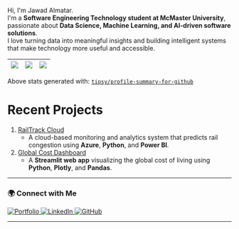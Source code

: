 Hi, I'm Jawad Almatar.  
I'm a **Software Engineering Technology student at McMaster University**, passionate about **Data Science, Machine Learning, and AI-driven software solutions**.  
I love turning data into meaningful insights and building intelligent systems that make technology more useful and accessible.


|![](https://github-profile-summary-cards.vercel.app/api/cards/stats?username=mithi&theme=dracula)|![](https://github-profile-summary-cards.vercel.app/api/cards/repos-per-language?username=mithi&theme=dracula)|![](https://github-profile-summary-cards.vercel.app/api/cards/most-commit-language?username=mithi&theme=dracula)|
|-----|------|------|

Above stats generated with: [`tipsy/profile-summary-for-github`](https://github.com/tipsy/profile-summary-for-github)

# Recent Projects

1. [RailTrack Cloud](https://github.com/7awad/RailTrack-Cloud)
   - A cloud-based monitoring and analytics system that predicts rail congestion using **Azure**, **Python**, and **Power BI**.
2. [Global Cost Dashboard](https://github.com/7awad/global-cost-dashboard)
   - A **Streamlit web app** visualizing the global cost of living using **Python**, **Plotly**, and **Pandas**.

---

### 🌍 Connect with Me

<div>
  <a href="https://jawadalmatar.com/" target="_blank">
    <img src="https://img.shields.io/badge/Portfolio-004AAD?style=for-the-badge&logo=google-chrome&logoColor=white" alt="Portfolio"/>
  </a>
  <a href="https://www.linkedin.com/in/jawad-almatar/" target="_blank">
    <img src="https://img.shields.io/badge/LinkedIn-004AAD?style=for-the-badge&logo=linkedin&logoColor=white" alt="LinkedIn"/>
  </a>
  <a href="https://github.com/7awad" target="_blank">
    <img src="https://img.shields.io/badge/GitHub-004AAD?style=for-the-badge&logo=github&logoColor=white" alt="GitHub"/>
  </a>
</div>

---
